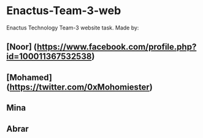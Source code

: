 # Enactus-Team-3-web
Enactus Technology Team-3 website task.
Made by:

## [Noor] (https://www.facebook.com/profile.php?id=100011367532538)

## [Mohamed] (https://twitter.com/0xMohomiester) 

## Mina

## Abrar
